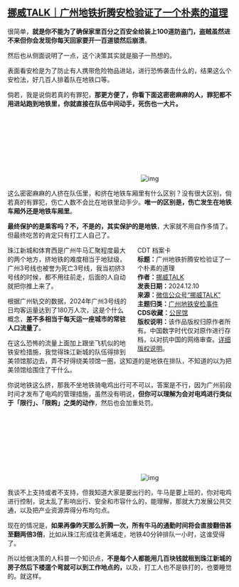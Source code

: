 <!--1733856150000-->
[挪威TALK｜广州地铁折腾安检验证了一个朴素的道理](https://chinadigitaltimes.net/chinese/713827.html)
------

<p>很简单，<strong>就是你不能为了确保家里百分之百安全给装上100道防盗门，盗贼虽然进不来但你会发现你每天回家要开一百道锁然后崩溃</strong>。</p><p>然后也从侧面说明了一点，这个决策其实就是脑子一热想的。</p><p>表面看安检是为了防止有人携带危险物品进站，进行恐怖袭击什么的，结果这么个安检法，好几百人排着队在地铁口等。</p><p>倘若，我是说倘若真的有罪犯，<strong>那更方便了，你看下面这密密麻麻的人，罪犯都不用进站跑到地铁里，你就直接在队伍中间动手，死伤也一大片。</strong></p><p><img decoding="async" src="data:image/svg+xml,%3Csvg%20xmlns='http://www.w3.org/2000/svg'%20viewBox='0%200%200%200'%3E%3C/svg%3E" alt="img" data-lazy-src="https://chinadigitaltimes.net/chinese/files/2024/12/post-713827-67588a5c9fb82."><noscript><img decoding="async" src="https://chinadigitaltimes.net/chinese/files/2024/12/post-713827-67588a5c9fb82." alt="img"></noscript></p><p>这么密密麻麻的人挤在队伍里，和挤在地铁车厢里有什么区别？没有很大区别，倘若真的有罪犯，伤亡人数不会比在地铁里动手少。<strong>唯一的区别是，伤亡发生在地铁车厢外还是地铁车厢里</strong>。</p><p><strong>最终保护的是乘客吗？不，不是的，其实保护的是地铁</strong>，大家就不用自作多情了。但最终吃苦的肯定只有打工人自己了。</p><div style="width:42%;float:right;padding-left:20px"><div class="su-spoiler su-spoiler-style-fancy su-spoiler-icon-chevron-circle" data-scroll-offset="0" data-anchor-in-url="no"><div class="su-spoiler-title" tabindex="0" role="button"><span class="su-spoiler-icon"></span>CDT 档案卡</div><div class="su-spoiler-content su-u-clearfix su-u-trim"><strong>标题：</strong>广州地铁折腾安检验证了一个朴素的道理<br><strong>作者：</strong><a href="https://chinadigitaltimes.net/space/挪威TALK" target="_blank">挪威TALK</a><br><strong>发表日期：</strong>2024.12.10<br><strong>来源：</strong><a href="https://web.archive.org/web/20241210183448/https://mp.weixin.qq.com/s/lbkbruJMHEv_D1mG23O-NQ" target="_blank">微信公众号“挪威TALK”</a><br><strong>主题归类：</strong><a href="https://chinadigitaltimes.net/space/广州地铁安检事件" target="_blank">广州地铁安检事件</a><br><strong>CDS收藏：</strong><a href="https://chinadigitaltimes.net/space/%E5%85%AC%E6%B0%91%E9%A6%86" target="_blank" rel="noopener">公民馆</a><br><strong>版权说明：</strong>该作品版权归原作者所有。中国数字时代仅对原作进行存档，以对抗中国的网络审查。<a href="https://chinadigitaltimes.net/chinese/copyright">详细版权说明</a>。</div></div></div><p>珠江新城和体育西是广州牛马汇聚程度最大的两个地方，挤地铁的难度相当于地狱级，广州3号线也被誉为死亡3号线，我当初挤3号线的时候，都不用往前走，后面的人自动就把你推上来了。</p><p>根据广州轨交的数据，2024年广州3号线的日均客运量达到了180万人次，这是个什么概念，<strong>差不多相当于每天运一座城市的常驻人口流量了</strong>。</p><p>在这么恐怖的流量上面加上跟坐飞机似的地铁安检措施，我觉得珠江新城的队伍得排到美领馆那边去，弄不好得绕美领馆一圈，这知道的是地铁在排队，不知道的以为把美领馆给围住了干什么。</p><p>你说地铁这么挤，那我不坐地铁骑电鸡出行可不可以，答案是不行，因为广州前段时间才发布了电鸡的管理措施，虽然没有明说，<strong>但你可以理解为会对电鸡进行类似于「限行」、「限购」之类的动作</strong>，然后也会加重处罚。</p><p><img decoding="async" src="data:image/svg+xml,%3Csvg%20xmlns='http://www.w3.org/2000/svg'%20viewBox='0%200%200%200'%3E%3C/svg%3E" alt="img" data-lazy-src="https://chinadigitaltimes.net/chinese/files/2024/12/post-713827-67588a5cb6d64."><noscript><img decoding="async" src="https://chinadigitaltimes.net/chinese/files/2024/12/post-713827-67588a5cb6d64." alt="img"></noscript></p><p>我谈不上支持或者不支持，但我知道大家是要出行的，牛马是要上班的，你对电鸡进行控制，说太乱了影响出行、安全和市容什么的，能理解，那就大力发展公共交通，以及把产业资源弄得分布均匀点。</p><p>现在的情况是，<strong>如果再像昨天那么折腾一次，所有牛马的通勤时间将会直接翻倍甚至翻两倍3倍</strong>，比如从珠江形成往老黄埔走，地铁40分钟排队一小时，这谁受得了。</p><p>所以给做决策的人科普一个知识点，<strong>不是每个人都能用几百块钱就租到珠江新城的房子然后下楼遛个弯就可以到工作地点的，</strong>以及，打工人也不是铁打的，也要睡觉的。就这样。</p><div class="addtoany_share_save_container addtoany_content addtoany_content_bottom"><div class="a2a_kit a2a_kit_size_32 addtoany_list" data-a2a-url="https://chinadigitaltimes.net/chinese/713827.html" data-a2a-title="挪威TALK｜广州地铁折腾安检验证了一个朴素的道理"><a class="a2a_button_facebook" href="https://www.addtoany.com/add_to/facebook?linkurl=https%3A%2F%2Fchinadigitaltimes.net%2Fchinese%2F713827.html&amp;linkname=%E6%8C%AA%E5%A8%81TALK%EF%BD%9C%E5%B9%BF%E5%B7%9E%E5%9C%B0%E9%93%81%E6%8A%98%E8%85%BE%E5%AE%89%E6%A3%80%E9%AA%8C%E8%AF%81%E4%BA%86%E4%B8%80%E4%B8%AA%E6%9C%B4%E7%B4%A0%E7%9A%84%E9%81%93%E7%90%86" title="Facebook" rel="nofollow noopener" target="_blank"></a><a class="a2a_button_twitter" href="https://www.addtoany.com/add_to/twitter?linkurl=https%3A%2F%2Fchinadigitaltimes.net%2Fchinese%2F713827.html&amp;linkname=%E6%8C%AA%E5%A8%81TALK%EF%BD%9C%E5%B9%BF%E5%B7%9E%E5%9C%B0%E9%93%81%E6%8A%98%E8%85%BE%E5%AE%89%E6%A3%80%E9%AA%8C%E8%AF%81%E4%BA%86%E4%B8%80%E4%B8%AA%E6%9C%B4%E7%B4%A0%E7%9A%84%E9%81%93%E7%90%86" title="Twitter" rel="nofollow noopener" target="_blank"></a><a class="a2a_button_telegram" href="https://www.addtoany.com/add_to/telegram?linkurl=https%3A%2F%2Fchinadigitaltimes.net%2Fchinese%2F713827.html&amp;linkname=%E6%8C%AA%E5%A8%81TALK%EF%BD%9C%E5%B9%BF%E5%B7%9E%E5%9C%B0%E9%93%81%E6%8A%98%E8%85%BE%E5%AE%89%E6%A3%80%E9%AA%8C%E8%AF%81%E4%BA%86%E4%B8%80%E4%B8%AA%E6%9C%B4%E7%B4%A0%E7%9A%84%E9%81%93%E7%90%86" title="Telegram" rel="nofollow noopener" target="_blank"></a><a class="a2a_button_reddit" href="https://www.addtoany.com/add_to/reddit?linkurl=https%3A%2F%2Fchinadigitaltimes.net%2Fchinese%2F713827.html&amp;linkname=%E6%8C%AA%E5%A8%81TALK%EF%BD%9C%E5%B9%BF%E5%B7%9E%E5%9C%B0%E9%93%81%E6%8A%98%E8%85%BE%E5%AE%89%E6%A3%80%E9%AA%8C%E8%AF%81%E4%BA%86%E4%B8%80%E4%B8%AA%E6%9C%B4%E7%B4%A0%E7%9A%84%E9%81%93%E7%90%86" title="Reddit" rel="nofollow noopener" target="_blank"></a><a class="a2a_button_whatsapp" href="https://www.addtoany.com/add_to/whatsapp?linkurl=https%3A%2F%2Fchinadigitaltimes.net%2Fchinese%2F713827.html&amp;linkname=%E6%8C%AA%E5%A8%81TALK%EF%BD%9C%E5%B9%BF%E5%B7%9E%E5%9C%B0%E9%93%81%E6%8A%98%E8%85%BE%E5%AE%89%E6%A3%80%E9%AA%8C%E8%AF%81%E4%BA%86%E4%B8%80%E4%B8%AA%E6%9C%B4%E7%B4%A0%E7%9A%84%E9%81%93%E7%90%86" title="WhatsApp" rel="nofollow noopener" target="_blank"></a><a class="a2a_button_email" href="https://www.addtoany.com/add_to/email?linkurl=https%3A%2F%2Fchinadigitaltimes.net%2Fchinese%2F713827.html&amp;linkname=%E6%8C%AA%E5%A8%81TALK%EF%BD%9C%E5%B9%BF%E5%B7%9E%E5%9C%B0%E9%93%81%E6%8A%98%E8%85%BE%E5%AE%89%E6%A3%80%E9%AA%8C%E8%AF%81%E4%BA%86%E4%B8%80%E4%B8%AA%E6%9C%B4%E7%B4%A0%E7%9A%84%E9%81%93%E7%90%86" title="Email" rel="nofollow noopener" target="_blank"></a><a class="a2a_button_copy_link" href="https://www.addtoany.com/add_to/copy_link?linkurl=https%3A%2F%2Fchinadigitaltimes.net%2Fchinese%2F713827.html&amp;linkname=%E6%8C%AA%E5%A8%81TALK%EF%BD%9C%E5%B9%BF%E5%B7%9E%E5%9C%B0%E9%93%81%E6%8A%98%E8%85%BE%E5%AE%89%E6%A3%80%E9%AA%8C%E8%AF%81%E4%BA%86%E4%B8%80%E4%B8%AA%E6%9C%B4%E7%B4%A0%E7%9A%84%E9%81%93%E7%90%86" title="Copy Link" rel="nofollow noopener" target="_blank"></a><a class="a2a_dd addtoany_share_save addtoany_share" href="https://www.addtoany.com/share"></a></div></div>
